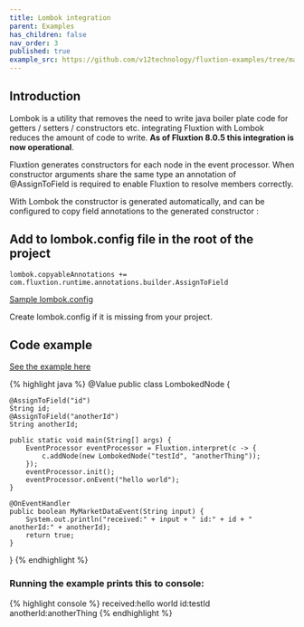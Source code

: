 ```yaml
---
title: Lombok integration
parent: Examples
has_children: false
nav_order: 3
published: true
example_src: https://github.com/v12technology/fluxtion-examples/tree/main/cookbook/src/main/java/com/fluxtion/example/cookbook/lombok
---
```


## Introduction

Lombok is a utility that removes the need to write java boiler plate code for getters / setters / constructors etc. 
integrating Fluxtion with Lombok reduces the amount of code to write. **As of Fluxtion 8.0.5 this integration is now 
operational**.

Fluxtion generates constructors for each node in the event processor. When constructor arguments share the same type 
an annotation of @AssignToField is required to enable Fluxtion to resolve members correctly.

With Lombok the constructor is generated automatically, and can be configured to copy field annotations 
to the generated constructor :

## **Add to lombok.config file in the root of the project**
```lombok.config
lombok.copyableAnnotations += com.fluxtion.runtime.annotations.builder.AssignToField
```
[Sample lombok.config](https://github.com/v12technology/fluxtion-examples/blob/main/lombok.config)

Create lombok.config if it is missing from your project.

## Code example

[See the example here]({{page.example_src}}/LombokedNode.java)

{% highlight java %}
@Value
public class LombokedNode {

    @AssignToField("id")
    String id;
    @AssignToField("anotherId")
    String anotherId;

    public static void main(String[] args) {
        EventProcessor eventProcessor = Fluxtion.interpret(c -> {
            c.addNode(new LombokedNode("testId", "anotherThing"));
        });
        eventProcessor.init();
        eventProcessor.onEvent("hello world");
    }

    @OnEventHandler
    public boolean MyMarketDataEvent(String input) {
        System.out.println("received:" + input + " id:" + id + " anotherId:" + anotherId);
        return true;
    }
}
{% endhighlight %}

### Running the example prints this to console:

{% highlight console %}
received:hello world id:testId anotherId:anotherThing
{% endhighlight %}
